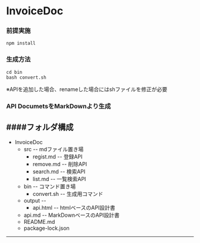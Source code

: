 # **InvoiceDoc**

### 前提実施
    npm install

### 生成方法
    cd bin
	bash convert.sh
※APIを追加した場合、renameした場合にはshファイルを修正が必要

### API DocumetsをMarkDownより生成

####フォルダ構成
----------
- InvoiceDoc
    - src -- mdファイル置き場
        + regist.md -- 登録API
        + remove.md -- 削除API
        + search.md -- 検索API
        + list.md   -- 一覧検索API
    - bin -- コマンド置き場
        + convert.sh -- 生成用コマンド
    - output --
        + api.html -- htmlベースのAPI設計書
    + api.md -- MarkDownベースのAPI設計書
    + README.md
    + package-lock.json

----------

